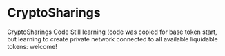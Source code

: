 # CryptoSharings
 CryptoSharings Code
 Still learning (code was copied for base token start, but learning to create private network connected to all available liquidable tokens: welcome! 
